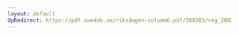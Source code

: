 ```yaml
---
layout: default
UpRedirect: https://pdf.swedeb.se/riksdagen-volumeG-pdf/200203/reg_200203/reg_200203_0147.pdf
---
```


